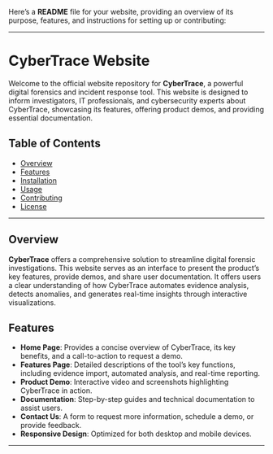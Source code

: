 Here’s a **README** file for your website, providing an overview of its purpose, features, and instructions for setting up or contributing:

---

# **CyberTrace Website**

Welcome to the official website repository for **CyberTrace**, a powerful digital forensics and incident response tool. This website is designed to inform investigators, IT professionals, and cybersecurity experts about CyberTrace, showcasing its features, offering product demos, and providing essential documentation.

## **Table of Contents**
- [Overview](#overview)
- [Features](#features)
- [Installation](#installation)
- [Usage](#usage)
- [Contributing](#contributing)
- [License](#license)

---

## **Overview**

**CyberTrace** offers a comprehensive solution to streamline digital forensic investigations. This website serves as an interface to present the product’s key features, provide demos, and share user documentation. It offers users a clear understanding of how CyberTrace automates evidence analysis, detects anomalies, and generates real-time insights through interactive visualizations.

## **Features**
- **Home Page**: Provides a concise overview of CyberTrace, its key benefits, and a call-to-action to request a demo.
- **Features Page**: Detailed descriptions of the tool’s key functions, including evidence import, automated analysis, and real-time reporting.
- **Product Demo**: Interactive video and screenshots highlighting CyberTrace in action.
- **Documentation**: Step-by-step guides and technical documentation to assist users.
- **Contact Us**: A form to request more information, schedule a demo, or provide feedback.
- **Responsive Design**: Optimized for both desktop and mobile devices.

---

